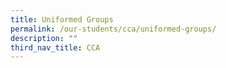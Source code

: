 ```yaml
---
title: Uniformed Groups
permalink: /our-students/cca/uniformed-groups/
description: ""
third_nav_title: CCA
---
```

